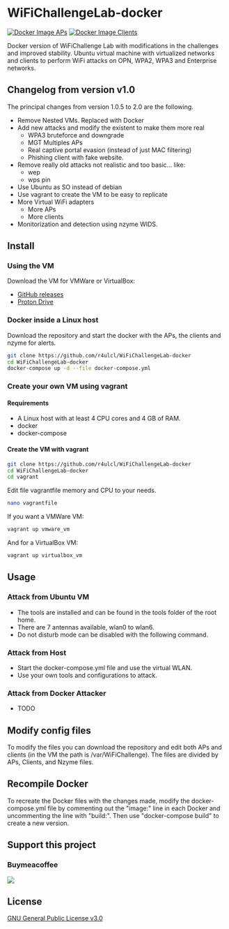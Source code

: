 # WiFiChallengeLab-docker

[![Docker Image APs](https://github.com/r4ulcl/WiFiChallengeLab-docker/actions/workflows/docker-image-aps.yml/badge.svg)](https://hub.docker.com/r/r4ulcl/wifichallengelab-aps) [![Docker Image Clients](https://github.com/r4ulcl/WiFiChallengeLab-docker/actions/workflows/docker-image-clients.yml/badge.svg)](https://hub.docker.com/r/r4ulcl/wifichallengelab-clients)

Docker version of WiFiChallenge Lab with modifications in the challenges and improved stability. Ubuntu virtual machine with virtualized networks and clients to perform WiFi attacks on OPN, WPA2, WPA3 and Enterprise networks. 

## Changelog from version v1.0

The principal changes from version 1.0.5 to 2.0 are the following. 
- Remove Nested VMs. Replaced with Docker
- Add new attacks and modify the existent to make them more real
    - WPA3 bruteforce and downgrade
    - MGT Multiples APs
    - Real captive portal evasion (instead of just MAC filtering)
    - Phishing client with fake website.
- Remove really old attacks not realistic and too basic... like:
    - wep
    - wps pin
- Use Ubuntu as SO instead of debian
- Use vagrant to create the VM to be easy to replicate 
- More Virtual WiFi adapters
    - More APs
    - More clients
- Monitorization and detection using nzyme WIDS.

## Install

### Using the VM

Download the VM for VMWare or VirtualBox:

- [GitHub releases](https://github.com/r4ulcl/WiFiChallengeLab-docker/releases)
- [Proton Drive](https://drive.proton.me/urls/Q4WPB23W7R#Qk4nxMH8Q4oQ)

### Docker inside a Linux host

Download the repository and start the docker with the APs, the clients and nzyme for alerts. 

``` bash
git clone https://github.com/r4ulcl/WiFiChallengeLab-docker
cd WiFiChallengeLab-docker
docker-compose up -d --file docker-compose.yml
```

### Create your own VM using vagrant

#### Requirements

- A Linux host with at least 4 CPU cores and 4 GB of RAM.
- docker
- docker-compose

#### Create the VM with vagrant

``` bash
git clone https://github.com/r4ulcl/WiFiChallengeLab-docker
cd WiFiChallengeLab-docker
cd vagrant
```

Edit file vagrantfile memory and CPU to your needs. 

``` bash
nano vagrantfile
```

If you want a VMWare VM:

``` bash
vagrant up vmware_vm 
```

And for a VirtualBox VM:
``` bash
vagrant up virtualbox_vm 
```

## Usage

### Attack from Ubuntu VM
- The tools are installed and can be found in the tools folder of the root home. 
- There are 7 antennas available, wlan0 to wlan6.
- Do not disturb mode can be disabled with the following command. 

### Attack from Host
- Start the docker-compose.yml file and use the virtual WLAN. 
- Use your own tools and configurations to attack. 

### Attack from Docker Attacker
- TODO

## Modify config files
To modify the files you can download the repository and edit both APs and clients (in the VM the path is /var/WiFiChallenge). The files are divided by APs, Clients, and Nzyme files.

## Recompile Docker
To recreate the Docker files with the changes made, modify the docker-compose.yml file by commenting out the "image:" line in each Docker and uncommenting the line with "build:". Then use "docker-compose build" to create a new version.

## Support this project

### Buymeacoffee

[<img src="https://cdn.buymeacoffee.com/buttons/v2/default-green.png">](https://www.buymeacoffee.com/r4ulcl)
 
## License

[GNU General Public License v3.0](https://github.com/r4ulcl/WiFiChallengeLab-docker/blob/main/LICENSE)
